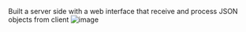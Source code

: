 Built a server side with a web interface that receive and process JSON objects from client
![image](http://oralpod.phil.hhu.de/wp-content/uploads/2016/01/1st_year_2nd_semester_xoskk_Pak101dotcom.jpg)
